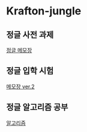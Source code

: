 # Krafton-jungle

## 정글 사전 과제
[정글 메모장](https://github.com/SinMoonGh/jungle-memo.git)

## 정글 입학 시험
[메모장 ver.2](https://github.com/SinMoonGh/memo-ver.2.git)

## 정글 알고리즘 공부
[알고리즘](https://github.com/SinMoonGh/jungle-algorithm.git)
